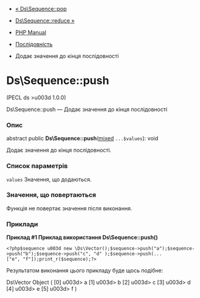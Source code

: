 - [« Ds\Sequence::pop](ds-sequence.pop.md)
- [Ds\Sequence::reduce »](ds-sequence.reduce.md)

- [PHP Manual](index.md)
- [Послідовність](class.ds-sequence.md)
- Додає значення до кінця послідовності

# Ds\Sequence::push

(PECL ds \>u003d 1.0.0)

Ds\Sequence::push — Додає значення до кінця послідовності

### Опис

abstract public
**Ds\Sequence::push**([mixed](language.types.declarations.md#language.types.declarations.mixed)
`...$values`): void

Додає значення до кінця послідовності.

### Список параметрів

`values`
Значення, що додаються.

### Значення, що повертаються

Функція не повертає значення після виконання.

### Приклади

**Приклад #1 Приклад використання **Ds\Sequence::push()****

` <?php$sequence u003d new \Ds\Vector();$sequence->push("a");$sequence->push("b");$sequence->push("c", "d" );$sequence->push(...["e", "f"]);print_r($sequence);?> `

Результатом виконання цього прикладу буде щось подібне:

Ds\Vector Object
(
[0] u003d> a
[1] u003d> b
[2] u003d> c
[3] u003d> d
[4] u003d> e
[5] u003d> f
)
